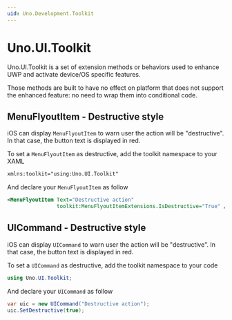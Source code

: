```yaml
---
uid: Uno.Development.Toolkit
---
```


# Uno.UI.Toolkit

Uno.UI.Toolkit is a set of extension methods or behaviors used to enhance UWP and activate device/OS specific features.

Those methods are built to have no effect on platform that does not support the enhanced feature: no need to wrap them into conditional code.

## MenuFlyoutItem - Destructive style

iOS can display `MenuFlyoutItem` to warn user the action will be "destructive". In that case, the button text is displayed in red.

To set a `MenuFlyoutItem` as destructive, add the toolkit namespace to your XAML

```xml
xmlns:toolkit="using:Uno.UI.Toolkit"
```

And declare your `MenuFlyoutItem` as follow

```xml
<MenuFlyoutItem Text="Destructive action"
                toolkit:MenuFlyoutItemExtensions.IsDestructive="True" />
```

## UICommand - Destructive style

iOS can display `UICommand` to warn user the action will be "destructive". In that case, the button text is displayed in red.

To set a `UICommand` as destructive, add the toolkit namespace to your code

```csharp
using Uno.UI.Toolkit;
```

And declare your `UICommand` as follow

```csharp
var uic = new UICommand("Destructive action");
uic.SetDestructive(true);
```
